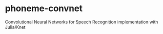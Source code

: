 # phoneme-convnet
Convolutional Neural Networks for Speech Recognition implementation with Julia/Knet
